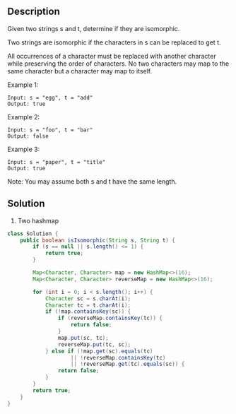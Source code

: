 ## Description

Given two strings s and t, determine if they are isomorphic.

Two strings are isomorphic if the characters in s can be replaced to get t.

All occurrences of a character must be replaced with another character while preserving the order of characters. No two characters may map to the same character but a character may map to itself.

Example 1:
```
Input: s = "egg", t = "add"
Output: true
```
Example 2:
```
Input: s = "foo", t = "bar"
Output: false
```
Example 3:
```
Input: s = "paper", t = "title"
Output: true
```
Note:
You may assume both s and t have the same length.

## Solution

1. Two hashmap

```java
class Solution {
    public boolean isIsomorphic(String s, String t) {
        if (s == null || s.length() <= 1) {
            return true;
        }

        Map<Character, Character> map = new HashMap<>(16);
        Map<Character, Character> reverseMap = new HashMap<>(16);

        for (int i = 0; i < s.length(); i++) {
            Character sc = s.charAt(i);
            Character tc = t.charAt(i);
            if (!map.containsKey(sc)) {
                if (reverseMap.containsKey(tc)) {
                    return false;
                }
                map.put(sc, tc);
                reverseMap.put(tc, sc);
            } else if (!map.get(sc).equals(tc)
                    || !reverseMap.containsKey(tc)
                    || !reverseMap.get(tc).equals(sc)) {
                return false;
            }
        }
        return true;
    }
}
```

